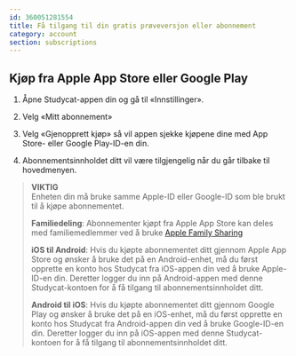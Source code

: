 ```yaml
---
id: 360051281554
title: Få tilgang til din gratis prøveversjon eller abonnement
category: account 
section: subscriptions
---
```



## Kjøp fra Apple App Store eller Google Play

1. Åpne Studycat-appen din og gå til «Innstillinger».

2. Velg «Mitt abonnement»

3. Velg «Gjenopprett kjøp» så vil appen sjekke kjøpene dine med App Store- eller Google Play-ID-en din.

4. Abonnementsinnholdet ditt vil være tilgjengelig når du går tilbake til hovedmenyen.


> **VIKTIG**  
Enheten din må bruke samme Apple-ID eller Google-ID som ble brukt til å kjøpe abonnementet.
>
> **Familiedeling**: Abonnementer kjøpt fra Apple App Store kan deles med familiemedlemmer ved å bruke [Apple Family Sharing](https://www.apple.com/family-sharing/)
>
> **iOS til Android**: Hvis du kjøpte abonnementet ditt gjennom Apple App Store og ønsker å bruke det på en Android-enhet, må du først opprette en konto hos Studycat fra iOS-appen din ved å bruke Apple-ID-en din. Deretter logger du inn på Android-appen med denne Studycat-kontoen for å få tilgang til abonnementsinnholdet ditt.
>
> **Android til iOS**: Hvis du kjøpte abonnementet ditt gjennom Google Play og ønsker å bruke det på en iOS-enhet, må du først opprette en konto hos Studycat fra Android-appen din ved å bruke Google-ID-en din. Deretter logger du inn på iOS-appen med denne Studycat-kontoen for å få tilgang til abonnementsinnholdet ditt.